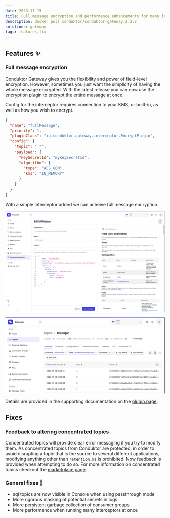 ```yaml
---
date: 2023-11-15
title: Full message encryption and performance enhancements for many interceptors
description: docker pull conduktor/conduktor-gateway:2.2.2
solutions: gateway
tags: features,fix
---
```


## Features ✨

### Full message encryption

Conduktor Gateway gives you the flexibility and power of field-level encryption. However, sometimes you just want the simplicity of having the whole message encrypted. With the latest release you can now use the encryption plugin to encrypt the entire message at once.

Config for the interceptor requires connection to your KMS, or built-in, as well as how you wish to encrypt.

```json
{
  "name": "fullMessage",
  "priority": 1,
  "pluginClass": "io.conduktor.gateway.interceptor.EncryptPlugin",
  "config": {
    "topic": ".*",
    "payload": {
      "keySecretId": "myKeySecretId",
      "algorithm": {
        "type": "AES_GCM",
        "kms": "IN_MEMORY"
      }
    }
  }
}
```

With a simple interceptor added we can acheive full message encryption.

![add interceptor](/images/changelog/gateway/V2.2.2/interceptorView.png)

![full message encryption](/images/changelog/gateway/V2.2.2/fullMessage.png)

Details are provided in the supporting documentation on the [plugin page](https://marketplace.conduktor.io/interceptors/field-level-encryption/).

## Fixes

### Feedback to altering concentrated topics

Concentrated topics will provide clear error messaging if you try to modify them. As concentrated topics from Conduktor are protected, in order to avoid disrupting a topic that is the source to several different applications, modifying anything other than `retention.ms` is prohibited. Now feedback is provided when attempting to do so. For more information on concentrated topics checkout the [marketplace page](https://marketplace.conduktor.io/interceptors/ops-topic-concentration/).

### General fixes 🔨

- sql topics are now visible in Console when using passthrough mode
- More rigorous masking of potential secrets in logs
- More persistent garbage collection of consumer groups
- More performance when running many interceptors at once
